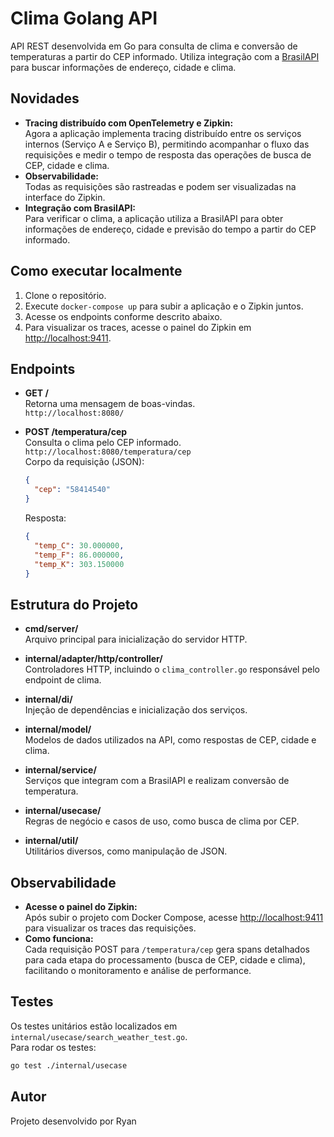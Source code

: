 # Clima Golang API

API REST desenvolvida em Go para consulta de clima e conversão de temperaturas a partir do CEP informado. Utiliza integração com a [BrasilAPI](https://brasilapi.com.br/) para buscar informações de endereço, cidade e clima.

## Novidades

- **Tracing distribuído com OpenTelemetry e Zipkin:**  
  Agora a aplicação implementa tracing distribuído entre os serviços internos (Serviço A e Serviço B), permitindo acompanhar o fluxo das requisições e medir o tempo de resposta das operações de busca de CEP, cidade e clima.
- **Observabilidade:**  
  Todas as requisições são rastreadas e podem ser visualizadas na interface do Zipkin.
- **Integração com BrasilAPI:**  
  Para verificar o clima, a aplicação utiliza a BrasilAPI para obter informações de endereço, cidade e previsão do tempo a partir do CEP informado.

## Como executar localmente

1. Clone o repositório.
2. Execute `docker-compose up` para subir a aplicação e o Zipkin juntos.
3. Acesse os endpoints conforme descrito abaixo.
4. Para visualizar os traces, acesse o painel do Zipkin em [http://localhost:9411](http://localhost:9411).

## Endpoints

- **GET /**  
  Retorna uma mensagem de boas-vindas.  
  `http://localhost:8080/`

- **POST /temperatura/cep**  
  Consulta o clima pelo CEP informado.  
  `http://localhost:8080/temperatura/cep`  
  Corpo da requisição (JSON):
  ```json
  {
    "cep": "58414540"
  }
  ```
  Resposta:
  ```json
  {
    "temp_C": 30.000000,
    "temp_F": 86.000000,
    "temp_K": 303.150000
  }
  ```

## Estrutura do Projeto

- **cmd/server/**  
  Arquivo principal para inicialização do servidor HTTP.

- **internal/adapter/http/controller/**  
  Controladores HTTP, incluindo o `clima_controller.go` responsável pelo endpoint de clima.

- **internal/di/**  
  Injeção de dependências e inicialização dos serviços.

- **internal/model/**  
  Modelos de dados utilizados na API, como respostas de CEP, cidade e clima.

- **internal/service/**  
  Serviços que integram com a BrasilAPI e realizam conversão de temperatura.

- **internal/usecase/**  
  Regras de negócio e casos de uso, como busca de clima por CEP.

- **internal/util/**  
  Utilitários diversos, como manipulação de JSON.

## Observabilidade

- **Acesse o painel do Zipkin:**  
  Após subir o projeto com Docker Compose, acesse [http://localhost:9411](http://localhost:9411) para visualizar os traces das requisições.
- **Como funciona:**  
  Cada requisição POST para `/temperatura/cep` gera spans detalhados para cada etapa do processamento (busca de CEP, cidade e clima), facilitando o monitoramento e análise de performance.

## Testes

Os testes unitários estão localizados em `internal/usecase/search_weather_test.go`.  
Para rodar os testes:
```sh
go test ./internal/usecase
```

## Autor

Projeto desenvolvido por Ryan